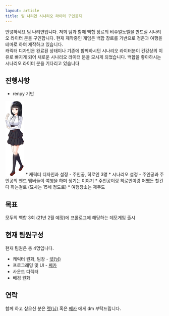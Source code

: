 ```yaml
---
layout: article
title: 팀 나리연 시나리오 라이터 구인공지
---
```



안녕하세요 팀 나리연입니다. 저희 팀과 함께 백합 장르의 비주얼노벨을 만드실 시나리오 라이터 분을 구인합니다. 
현재 제작중인 게임은 백합 장르를 기반으로 청춘과 여행을 테마로 하여 제작하고 있습니다.    
캐릭터 디자인은 완료된 상태이나 기존에 함께하시던 시나리오 라이터분이 건강상의 이유로 빠지게 되어 새로운 시나리오 라이터 분을 모시게 되었습니다.
백합을 좋아하시는 시나리오 라이터 분을 기다리고 있습니다

## 진행사항
* renpy 기반   
<img src="/img/sample.png" width="12%" title="히로인" alt="히로인">
* 캐릭터 디자인과 설정 - 주인공, 히로인 3명 
* 시나리오 설정 - 주인공과 주인공의 밴드 멤버들이 여행을 하며 생기는 이야기
* 주인공이랑 히로인이랑 어쨌든 할건 다 하는걸로 (묘사는 15세 정도로)
* 여행장소는 제주도

## 목표
모두의 백합 3회 (21년 2월 예정)에 프롤로그에 해당하는 데모게임 출시

## 현재 팀원구성
현재 팀원은 총 4명입니다.
* 캐릭터 원화, 팀장 - [렛(님)](https://twitter.com/let_nim) 
* 프로그래밍 및 UI - [쩨카](https://twitter.com/XecaChan) 
* 사운드 디렉터
* 배경 원화

## 연락
함께 하고 싶으신 분은 [렛(님)](https://twitter.com/let_nim) 혹은 [쩨카](https://twitter.com/XecaChan) 에게 dm 부탁드립니다.
